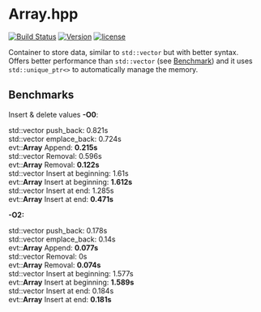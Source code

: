 # Array.hpp

[![Build Status](https://travis-ci.org/illescasDaniel/Array.hpp.svg?branch=master)](https://travis-ci.org/illescasDaniel/Array.hpp)
[![Version](https://img.shields.io/badge/version-v1.7.2--beta-green.svg)](https://github.com/illescasDaniel/Array.hpp/releases)
[![license](https://img.shields.io/github/license/mashape/apistatus.svg?maxAge=2592000)](https://github.com/illescasDaniel/Array.hpp/blob/master/LICENCE) 

Container to store data, similar to `std::vector` but with better syntax.  
Offers better performance than `std::vector` (see [Benchmark](#Benchmark)) and it uses `std::unique_ptr<>` to automatically manage the memory.

## Benchmarks

Insert & delete values **-O0**:

std::vector push_back: 0.821s  
std::vector emplace_back: 0.724s  
evt::**Array** Append: **0.215s**  
std::vector Removal: 0.596s  
evt::**Array** Removal: **0.122s**  
std::vector Insert at beginning: 1.61s  
evt::**Array** Insert at beginning: **1.612s**  
std::vector Insert at end: 1.285s  
evt::**Array** Insert at end: **0.471s**  
  
  
**-O2:**  
  
std::vector push_back: 0.178s  
std::vector emplace_back: 0.14s  
evt::**Array** Append: **0.077s**  
std::vector Removal: 0s  
evt::**Array** Removal: **0.074s**  
std::vector Insert at beginning: 1.577s  
evt::**Array** Insert at beginning: **1.589s**  
std::vector Insert at end: 0.184s  
evt::**Array** Insert at end: **0.181s**  
